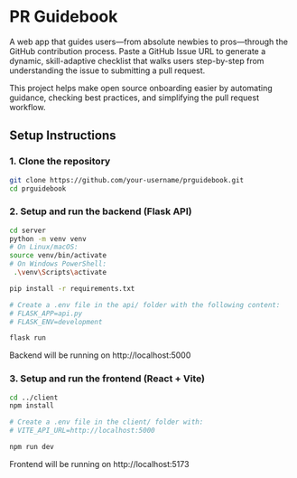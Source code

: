 # PR Guidebook
A web app that guides users—from absolute newbies to pros—through the GitHub contribution process. Paste a GitHub Issue URL to generate a dynamic, skill-adaptive checklist that walks users step-by-step from understanding the issue to submitting a pull request.

This project helps make open source onboarding easier by automating guidance, checking best practices, and simplifying the pull request workflow.


## Setup Instructions

### 1. Clone the repository

```bash
git clone https://github.com/your-username/prguidebook.git
cd prguidebook
```

### 2. Setup and run the backend (Flask API)
```bash
cd server
python -m venv venv
# On Linux/macOS:
source venv/bin/activate
# On Windows PowerShell:
 .\venv\Scripts\activate

pip install -r requirements.txt

# Create a .env file in the api/ folder with the following content:
# FLASK_APP=api.py
# FLASK_ENV=development

flask run
```

Backend will be running on http://localhost:5000


### 3. Setup and run the frontend (React + Vite)

```bash
cd ../client
npm install

# Create a .env file in the client/ folder with:
# VITE_API_URL=http://localhost:5000

npm run dev
```

Frontend will be running on http://localhost:5173